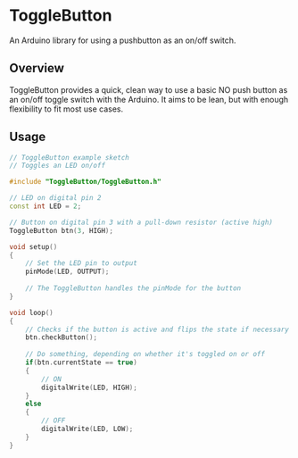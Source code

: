 ToggleButton
============

An Arduino library for using a pushbutton as an on/off switch.


Overview
--------

ToggleButton provides a quick, clean way to use a basic NO push button as an on/off toggle switch with the Arduino. It aims to be lean, but with enough flexibility to fit most use cases.


Usage
-----

```cpp
// ToggleButton example sketch
// Toggles an LED on/off

#include "ToggleButton/ToggleButton.h"

// LED on digital pin 2
const int LED = 2;

// Button on digital pin 3 with a pull-down resistor (active high)
ToggleButton btn(3, HIGH);

void setup()
{
    // Set the LED pin to output
    pinMode(LED, OUTPUT);
    
    // The ToggleButton handles the pinMode for the button
}

void loop()
{
    // Checks if the button is active and flips the state if necessary
    btn.checkButton();
    
    // Do something, depending on whether it's toggled on or off
    if(btn.currentState == true)
    {
        // ON
        digitalWrite(LED, HIGH);
    }
    else
    {
        // OFF
        digitalWrite(LED, LOW);
    }
}
```
